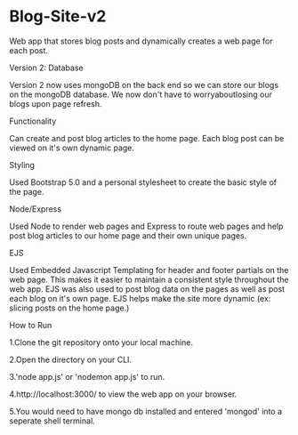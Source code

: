 # Blog-Site-v2
Web app that stores blog posts and dynamically creates a web page for each post.

Version 2: Database

Version 2 now uses mongoDB on the back end so we can store our blogs on the mongoDB database. We now don't have to worryaboutlosing our blogs upon page refresh.
 
Functionality

Can create and post blog articles to the home page. Each blog post can be viewed on it's own dynamic page.

Styling

Used Bootstrap 5.0 and a personal stylesheet to create the basic style of the page.

Node/Express

Used Node to render web pages and Express to route web pages and help post blog articles to our home page and their own unique pages.

EJS

Used Embedded Javascript Templating for header and footer partials on the web page. This makes it easier to maintain a consistent style throughout the web app. EJS was also used to post blog data on the pages as well as post each blog on it's own page. EJS helps make the site more dynamic (ex: slicing posts on the home page.)

How to Run

1.Clone the git repository onto your local machine.

2.Open the directory on your CLI.

3.'node app.js' or 'nodemon app.js' to run.

4.http://localhost:3000/ to view the web app on your browser.

5.You would need to have mongo db installed and entered 'mongod' into a seperate shell terminal.
